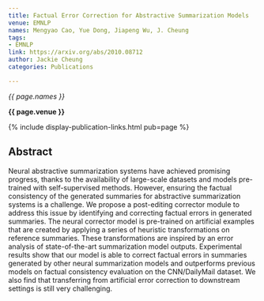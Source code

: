```yaml
---
title: Factual Error Correction for Abstractive Summarization Models
venue: EMNLP
names: Mengyao Cao, Yue Dong, Jiapeng Wu, J. Cheung
tags:
- EMNLP
link: https://arxiv.org/abs/2010.08712
author: Jackie Cheung
categories: Publications

---
```


*{{ page.names }}*

**{{ page.venue }}**

{% include display-publication-links.html pub=page %}

## Abstract

Neural abstractive summarization systems have achieved promising progress, thanks to the availability of large-scale datasets and models pre-trained with self-supervised methods. However, ensuring the factual consistency of the generated summaries for abstractive summarization systems is a challenge. We propose a post-editing corrector module to address this issue by identifying and correcting factual errors in generated summaries. The neural corrector model is pre-trained on artificial examples that are created by applying a series of heuristic transformations on reference summaries. These transformations are inspired by an error analysis of state-of-the-art summarization model outputs. Experimental results show that our model is able to correct factual errors in summaries generated by other neural summarization models and outperforms previous models on factual consistency evaluation on the CNN/DailyMail dataset. We also find that transferring from artificial error correction to downstream settings is still very challenging.